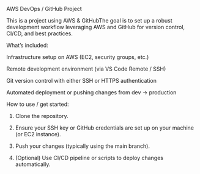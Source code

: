 AWS DevOps / GitHub Project

This is a project using  AWS & GitHubThe goal is to set up a robust development workflow leveraging AWS and GitHub for version control, CI/CD, and best practices.

What’s included:

Infrastructure setup on AWS (EC2, security groups, etc.)

Remote development environment (via VS Code Remote / SSH)

Git version control with either SSH or HTTPS authentication

Automated deployment or pushing changes from dev → production

How to use / get started:

1. Clone the repository.
   
2. Ensure your SSH key or GitHub credentials are set up on your machine (or EC2 instance).

3. Push your changes (typically using the main branch).

4. (Optional) Use CI/CD pipeline or scripts to deploy changes automatically.
